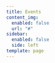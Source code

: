 ```yaml
---
title: Events
content_img:
  enabled: false
  url: "#"
sidebar:
  enabled: false
  side: left
template: page
---
```

